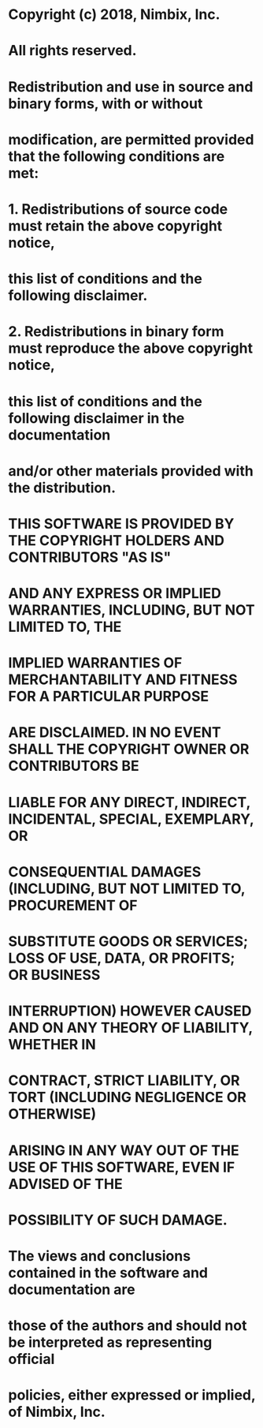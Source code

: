#
# Copyright (c) 2018, Nimbix, Inc.
# All rights reserved.
#
# Redistribution and use in source and binary forms, with or without
# modification, are permitted provided that the following conditions are met: 
# 
# 1. Redistributions of source code must retain the above copyright notice,
#    this list of conditions and the following disclaimer. 
# 2. Redistributions in binary form must reproduce the above copyright notice,
#    this list of conditions and the following disclaimer in the documentation
#    and/or other materials provided with the distribution. 
# 
# THIS SOFTWARE IS PROVIDED BY THE COPYRIGHT HOLDERS AND CONTRIBUTORS "AS IS"
# AND ANY EXPRESS OR IMPLIED WARRANTIES, INCLUDING, BUT NOT LIMITED TO, THE 
# IMPLIED WARRANTIES OF MERCHANTABILITY AND FITNESS FOR A PARTICULAR PURPOSE 
# ARE DISCLAIMED. IN NO EVENT SHALL THE COPYRIGHT OWNER OR CONTRIBUTORS BE 
# LIABLE FOR ANY DIRECT, INDIRECT, INCIDENTAL, SPECIAL, EXEMPLARY, OR 
# CONSEQUENTIAL DAMAGES (INCLUDING, BUT NOT LIMITED TO, PROCUREMENT OF 
# SUBSTITUTE GOODS OR SERVICES; LOSS OF USE, DATA, OR PROFITS; OR BUSINESS 
# INTERRUPTION) HOWEVER CAUSED AND ON ANY THEORY OF LIABILITY, WHETHER IN 
# CONTRACT, STRICT LIABILITY, OR TORT (INCLUDING NEGLIGENCE OR OTHERWISE) 
# ARISING IN ANY WAY OUT OF THE USE OF THIS SOFTWARE, EVEN IF ADVISED OF THE 
# POSSIBILITY OF SUCH DAMAGE.
#
# The views and conclusions contained in the software and documentation are 
# those of the authors and should not be interpreted as representing official 
# policies, either expressed or implied, of Nimbix, Inc.
#

